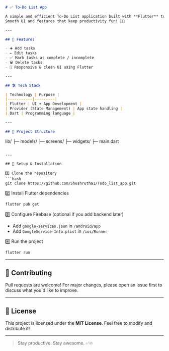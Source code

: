 ```markdown
# ✅ To-Do List App

A simple and efficient To-Do List application built with **Flutter** to help users organize their daily tasks with ease.  
Smooth UI and features that keep productivity fun! 📝✨

---

## 🚀 Features

- ➕ Add tasks
- ✏️ Edit tasks
- ✅ Mark tasks as complete / incomplete
- 🗑️ Delete tasks
- 📱 Responsive & clean UI using Flutter

---

## 🛠️ Tech Stack

| Technology | Purpose |
|-----------|---------|
| Flutter | UI + App Development |
| Provider (State Management) | App state handling |
| Dart | Programming language |

---

## 📂 Project Structure

```

lib/
├─ models/
├─ screens/
├─ widgets/
├─ main.dart

````

---

## 🔧 Setup & Installation

1️⃣ Clone the repository  
```bash
git clone https://github.com/Shushrutha1/Todo_list_app.git
````

2️⃣ Install Flutter dependencies

```bash
flutter pub get
```

3️⃣ Configure Firebase (optional if you add backend later)

* Add `google-services.json` in `/android/app`
* Add `GoogleService-Info.plist` in `/ios/Runner`

4️⃣ Run the project

```bash
flutter run
```

---

## 🤝 Contributing

Pull requests are welcome!
For major changes, please open an issue first to discuss what you'd like to improve.

---

## 📜 License

This project is licensed under the **MIT License**.
Feel free to modify and distribute it!

---


> Stay productive. Stay awesome. ✅🔥

```

```
